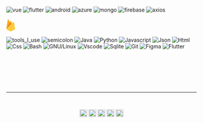 
<br>
<br>
<br>

![vue](https://api.iconify.design/logos:vue.svg)
![flutter](https://api.iconify.design/logos:flutter.svg)
![android](https://api.iconify.design/logos:android-vertical.svg)
![azure](https://api.iconify.design/logos:azure-icon.svg)
![mongo](https://api.iconify.design/logos:mongodb.svg)
![firebase](https://api.iconify.design/logos:firebase.svg)
![axios](https://api.iconify.design/logos:axios.svg)
<br>
<br>
<svg xmlns="http://www.w3.org/2000/svg" width="23.34" height="32" viewBox="0 0 256 351"><defs><filter id="logosFirebase0" width="200%" height="200%" x="-50%" y="-50%" filterUnits="objectBoundingBox"><feGaussianBlur in="SourceAlpha" result="shadowBlurInner1" stdDeviation="17.5"/><feOffset in="shadowBlurInner1" result="shadowOffsetInner1"/><feComposite in="shadowOffsetInner1" in2="SourceAlpha" k2="-1" k3="1" operator="arithmetic" result="shadowInnerInner1"/><feColorMatrix in="shadowInnerInner1" values="0 0 0 0 0 0 0 0 0 0 0 0 0 0 0 0 0 0 0.06 0"/></filter><filter id="logosFirebase1" width="200%" height="200%" x="-50%" y="-50%" filterUnits="objectBoundingBox"><feGaussianBlur in="SourceAlpha" result="shadowBlurInner1" stdDeviation="3.5"/><feOffset dx="1" dy="-9" in="shadowBlurInner1" result="shadowOffsetInner1"/><feComposite in="shadowOffsetInner1" in2="SourceAlpha" k2="-1" k3="1" operator="arithmetic" result="shadowInnerInner1"/><feColorMatrix in="shadowInnerInner1" values="0 0 0 0 0 0 0 0 0 0 0 0 0 0 0 0 0 0 0.09 0"/></filter><path id="logosFirebase2" d="m1.253 280.732l1.605-3.131l99.353-188.518l-44.15-83.475C54.392-1.283 45.074.474 43.87 8.188L1.253 280.732Z"/><path id="logosFirebase3" d="m134.417 148.974l32.039-32.812l-32.039-61.007c-3.042-5.791-10.433-6.398-13.443-.59l-17.705 34.109l-.53 1.744l31.678 58.556Z"/></defs><path fill="#FFC24A" d="m0 282.998l2.123-2.972L102.527 89.512l.212-2.017L58.48 4.358C54.77-2.606 44.33-.845 43.114 6.951L0 282.998Z"/><use fill="#FFA712" fill-rule="evenodd" href="#logosFirebase2"/><use filter="url(#logosFirebase0)" href="#logosFirebase2"/><path fill="#F4BD62" d="m135.005 150.38l32.955-33.75l-32.965-62.93c-3.129-5.957-11.866-5.975-14.962 0L102.42 87.287v2.86l32.584 60.233Z"/><use fill="#FFA50E" fill-rule="evenodd" href="#logosFirebase3"/><use filter="url(#logosFirebase1)" href="#logosFirebase3"/><path fill="#F6820C" d="m0 282.998l.962-.968l3.496-1.42l128.477-128l1.628-4.431l-32.05-61.074z"/><path fill="#FDE068" d="m139.121 347.551l116.275-64.847l-33.204-204.495c-1.039-6.398-8.888-8.927-13.468-4.34L0 282.998l115.608 64.548a24.126 24.126 0 0 0 23.513.005"/><path fill="#FCCA3F" d="M254.354 282.16L221.402 79.218c-1.03-6.35-7.558-8.977-12.103-4.424L1.29 282.6l114.339 63.908a23.943 23.943 0 0 0 23.334.006l115.392-64.355Z"/><path fill="#EEAB37" d="M139.12 345.64a24.126 24.126 0 0 1-23.512-.005L.931 282.015l-.93.983l115.607 64.548a24.126 24.126 0 0 0 23.513.005l116.275-64.847l-.285-1.752l-115.99 64.689Z"/></svg>



![tools_I_use](https://img.shields.io/badge/-%F0%9F%9A%80%20Tools%20I%20use-orange)
![semicolon](https://img.shields.io/badge/-%3A-orange)
![Java](https://img.shields.io/badge/Java-ED8B00?style=flat&logo=java&logoColor=white)
![Python](https://img.shields.io/badge/Python-FFD43B?style=flat&logo=python&logoColor=darkgreen)
![Javascript](https://img.shields.io/badge/JavaScript-323330?style=flat&logo=javascript&logoColor=F7DF1E)
![Json](https://img.shields.io/badge/json-5E5C5C?style=flat&logo=json&logoColor=white)
![Html](https://img.shields.io/badge/HTML5-E34F26?style=flat&logo=html5&logoColor=white)
![Css](https://img.shields.io/badge/CSS3-1572B6?style=flat&logo=css3&logoColor=white)
![Bash](https://img.shields.io/badge/GNU%20Bash-4EAA25?style=flat&logo=GNU%20Bash&logoColor=white)
![GNU/Linux](https://img.shields.io/badge/Linux-FCC624?style=flat&logo=linux&logoColor=black)
![Vscode](https://img.shields.io/badge/Visual_Studio_Code-0078D4?style=flat&logo=visual%20studio%20code&logoColor=white)
![Sqlite](https://img.shields.io/badge/SQLite-07405E?style=flat&logo=sqlite&logoColor=white)
![Git](https://img.shields.io/badge/GIT-E44C30?style=flat&logo=git&logoColor=white)
![Figma](https://img.shields.io/badge/Figma-F24E1E?style=flat&logo=figma&logoColor=white)
![Flutter](https://img.shields.io/badge/Flutter-02569B?style=flat&logo=flutter&logoColor=white)

<br>
<br>
<br>
<br>
<br>
<hr></hr>
<br>

<p align="center">
<a href="https://twitter.com/wekesa350" target="_blank"><img align="center" src="https://cdn.jsdelivr.net/npm/simple-icons@3.0.1/icons/twitter.svg" alt="wekesa350" height="20" width="20" /></a>
<a href="https://linkedin.com/in/wekesa350" target="_blank"><img align="center" src="https://cdn.jsdelivr.net/npm/simple-icons@3.0.1/icons/linkedin.svg" alt="wekesa350" height="20" width="20" /></a>
<a href="https://stackoverflow.com/wekesa350" target="_blank"><img align="center" src="https://cdn.jsdelivr.net/npm/simple-icons@3.0.1/icons/stackoverflow.svg" alt="wekesa350" height="20" width="20" /></a>
<a href="https://instagram.com/gilmore.collins" target="_blank"><img align="center" src="https://cdn.jsdelivr.net/npm/simple-icons@3.0.1/icons/instagram.svg" alt="gilmore.collins" height="20" width="20" /></a>
  <a href="https://dev.to/wekesa350" target="_blank"><img align="center" src="https://cdn.jsdelivr.net/npm/simple-icons@3.0.1/icons/dev-dot-to.svg" alt="wekesa350" height="20" width="20" /></a>
</p>
